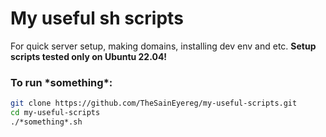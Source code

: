 # My useful sh scripts
For quick server setup, making domains, installing dev env and etc.
**Setup scripts tested only on Ubuntu 22.04!**

### To run \*something\*:

```sh
git clone https://github.com/TheSainEyereg/my-useful-scripts.git
cd my-useful-scripts
./*something*.sh
```